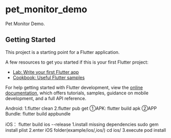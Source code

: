 # pet_monitor_demo

Pet Monitor Demo.

## Getting Started

This project is a starting point for a Flutter application.

A few resources to get you started if this is your first Flutter project:

- [Lab: Write your first Flutter app](https://docs.flutter.dev/get-started/codelab)
- [Cookbook: Useful Flutter samples](https://docs.flutter.dev/cookbook)

For help getting started with Flutter development, view the
[online documentation](https://docs.flutter.dev/), which offers tutorials,
samples, guidance on mobile development, and a full API reference.

Android:
1.flutter clean
2.flutter pub get
①APK: flutter build apk
②APP Bundle: flutter build appbundle

iOS：
flutter build ios --release
1.install missing dependencies
sudo gem install plist
2.enter iOS folder(example/ios/,ios/)
cd ios/
3.execute
pod install
